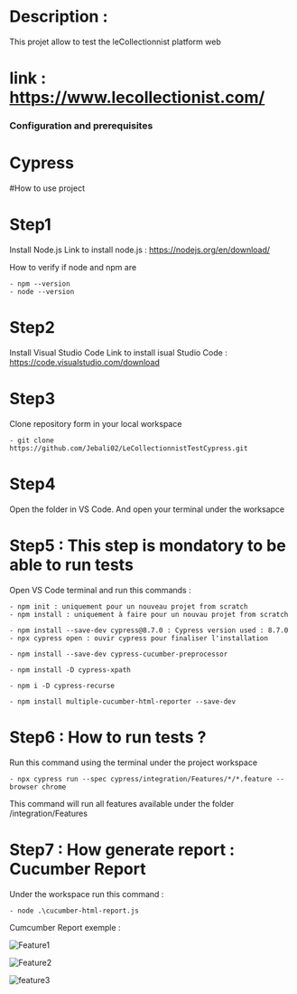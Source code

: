 # Description :

This projet allow to test the leCollectionnist platform web 

# link : https://www.lecollectionist.com/

### Configuration and prerequisites ###

 # Cypress #
#How to use project

# Step1

Install Node.js
Link to install node.js : https://nodejs.org/en/download/

How to verify if node and npm are 

    - npm --version
    - node --version 

# Step2

Install Visual Studio Code
Link to install isual Studio Code : https://code.visualstudio.com/download

# Step3

Clone repository form in your local workspace 

    - git clone https://github.com/Jebali02/LeCollectionnistTestCypress.git

# Step4

Open the folder in VS Code. And open your terminal under the worksapce 

# Step5 : This step is mondatory to be able to run tests

Open VS Code terminal and run this commands  : 

    - npm init : uniquement pour un nouveau projet from scratch 
    - npm install : uniquement à faire pour un nouvau projet from scratch
    
    - npm install --save-dev cypress@8.7.0 : Cypress version used : 8.7.0
    - npx cypress open : ouvir cypress pour finaliser l'installation

    - npm install --save-dev cypress-cucumber-preprocessor 

    - npm install -D cypress-xpath

    - npm i -D cypress-recurse

    - npm install multiple-cucumber-html-reporter --save-dev 

# Step6 : How to run tests ?

Run this command using the terminal under the project workspace 

    - npx cypress run --spec cypress/integration/Features/*/*.feature --browser chrome

This command will run all features available under the folder /integration/Features

# Step7 : How generate report : Cucumber Report 

Under the workspace run this command  : 

    - node .\cucumber-html-report.js

Cumcumber Report exemple :

![Feature1](https://user-images.githubusercontent.com/116507752/207738272-0c65e678-992f-4e2d-8b79-c04765f3674d.PNG)

![Feature2](https://user-images.githubusercontent.com/116507752/207738285-e266faae-2c35-40bc-9d81-8d4077c2e108.PNG)

![feature3](https://user-images.githubusercontent.com/116507752/207738293-04cb3624-c77c-4c6d-9410-0f35b1f4bbdb.PNG)